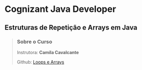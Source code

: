 # Cognizant Java Developer

## Estruturas de Repetição e Arrays em Java

> ### Sobre o Curso
> 
> Instrutora: **Camila Cavalcante**
>
> Github: [Loops e Arrays](https://github.com/cami-la/loops-e-arrays)